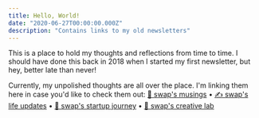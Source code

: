 ```yaml
---
title: Hello, World!
date: "2020-06-27T00:00:00.000Z"
description: "Contains links to my old newsletters"
---
```


This is a place to hold my thoughts and reflections from time to time.
I should have done this back in 2018 when I started my first newsletter, but hey, better late than never!

Currently, my unpolished thoughts are all over the place. I'm linking them here in case you'd like to check them out:
[💌 swap's musings](https://buttondown.email/swap) &bull;
[✍️ swap's life updates](https://tinyletter.com/swap) &bull;
[🦄 swap's startup journey](https://www.getrevue.co/profile/swap) &bull;
[🧪 swap's creative lab](https://swap.substack.com/)
